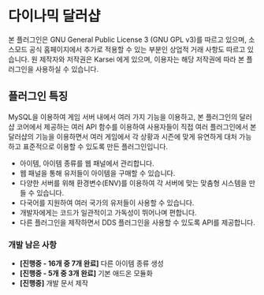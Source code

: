 # 다이나믹 달러샵 #

본 플러그인은 GNU General Public License 3 (GNU GPL v3)를 따르고 있으며, 소스모드 공식 홈페이지에서 추가로 적용할 수 있는 부분인 상업적 거래 사항도 따르고 있습니다.
원 제작자와 저작권은 Karsei 에게 있으며, 이용자는 해당 저작권에 따라 본 플러그인을 사용하실 수 있습니다.

## 플러그인 특징 ##

MySQL을 이용하여 게임 서버 내에서 여러 가지 기능을 이용하고, 본 플러그인의 달러샵 코어에서 제공하는 여러 API 함수를 이용하여 사용자들이 직접 여러 플러그인에서 본 달러샵의 기능을 이용하면서 여러 게임에서 각 상황과 시즌에 맞게 유연하게 대처 가능하고 표준적으로 이용할 수 있도록 만든 플러그인입니다.

* 아이템, 아이템 종류를 웹 패널에서 관리합니다.
* 웹 패널을 통해 유저들이 아이템을 구매할 수 있습니다.
* 다양한 서버를 위해 환경변수(ENV)를 이용하여 각 서버에 맞는 맞춤형 시스템을 만들 수 있습니다.
* 다국어를 지원하여 여러 국가의 유저들이 사용할 수 있습니다.
* 개발자에게는 코드가 일관적이고 가독성이 뛰어나며 편합니다.
* 다른 플러그인을 제작하면서 DDS 플러그인을 사용할 수 있도록 API를 제공합니다.


### 개발 남은 사항 ###

* **[진행중 - 16개 중 7개 완료]** 다른 아이템 종류 생성
* **[진행중 - 5개 중 3개 완료]** 기본 애드온 모듈화
* **[진행중]** 개발 문서 제작